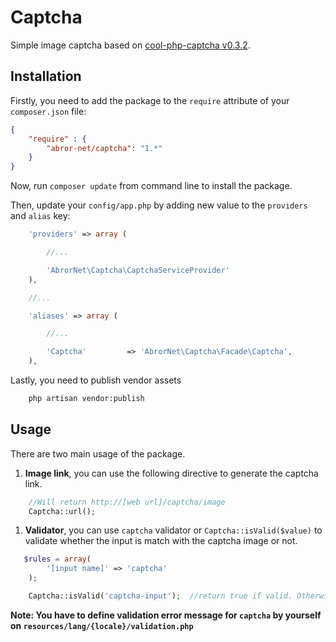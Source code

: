# Captcha

Simple image captcha based on [cool-php-captcha v0.3.2][1].

## Installation

Firstly, you need to add the package to the `require` attribute of your `composer.json` file:

```json
{
    "require" : {
        "abror-net/captcha": "1.*"
    }
}

```

Now, run `composer update` from command line to install the package.

Then, update your `config/app.php` by adding new value to the `providers` and `alias` key:

```php
    'providers' => array (

        //...

        'AbrorNet\Captcha\CaptchaServiceProvider'
    ),

    //...

    'aliases' => array (

        //...

        'Captcha'         => 'AbrorNet\Captcha\Facade\Captcha',
    ),
```

Lastly, you need to publish vendor assets

```bash
    php artisan vendor:publish
```


## Usage

There are two main usage of the package.

1. **Image link**, you can use the following directive to generate the captcha link.
```php
    //Will return http://[web url]/captcha/image
    Captcha::url();
```
1. **Validator**, you can use `captcha` validator or `Captcha::isValid($value)` to validate whether the input is match with the captcha image or not.
```php
   $rules = array(
        '[input name]' => 'captcha'
    );

    Captcha::isValid('captcha-input');  //return true if valid. Otherwise return false
```
**Note: You have to define validation error message for `captcha` by yourself on `resources/lang/{locale}/validation.php`**

[1]: https://code.google.com/p/cool-php-captcha   "cool-php-captcha"
